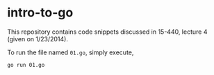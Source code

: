 intro-to-go
===========

This repository contains code snippets discussed in 15-440, lecture 4 (given on 1/23/2014).

To run the file named `01.go`, simply execute,

```sh
go run 01.go
```
